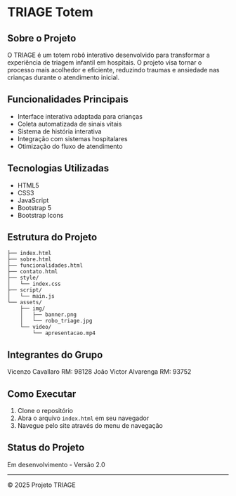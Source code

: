 # TRIAGE Totem

## Sobre o Projeto
O TRIAGE é um totem robô interativo desenvolvido para transformar a experiência de triagem infantil em hospitais. O projeto visa tornar o processo mais acolhedor e eficiente, reduzindo traumas e ansiedade nas crianças durante o atendimento inicial.

## Funcionalidades Principais
- Interface interativa adaptada para crianças
- Coleta automatizada de sinais vitais
- Sistema de história interativa
- Integração com sistemas hospitalares
- Otimização do fluxo de atendimento

## Tecnologias Utilizadas
- HTML5
- CSS3
- JavaScript
- Bootstrap 5
- Bootstrap Icons

## Estrutura do Projeto
```
├── index.html
├── sobre.html
├── funcionalidades.html
├── contato.html
├── style/
│   └── index.css
├── script/
│   └── main.js
└── assets/
    ├── img/
    │   ├── banner.png
    │   └── robo_triage.jpg
    └── video/
        └── apresentacao.mp4
```

## Integrantes do Grupo
Vicenzo Cavallaro RM: 98128
João Victor Alvarenga RM: 93752

## Como Executar
1. Clone o repositório
2. Abra o arquivo `index.html` em seu navegador
3. Navegue pelo site através do menu de navegação

## Status do Projeto
Em desenvolvimento - Versão 2.0

---
© 2025 Projeto TRIAGE